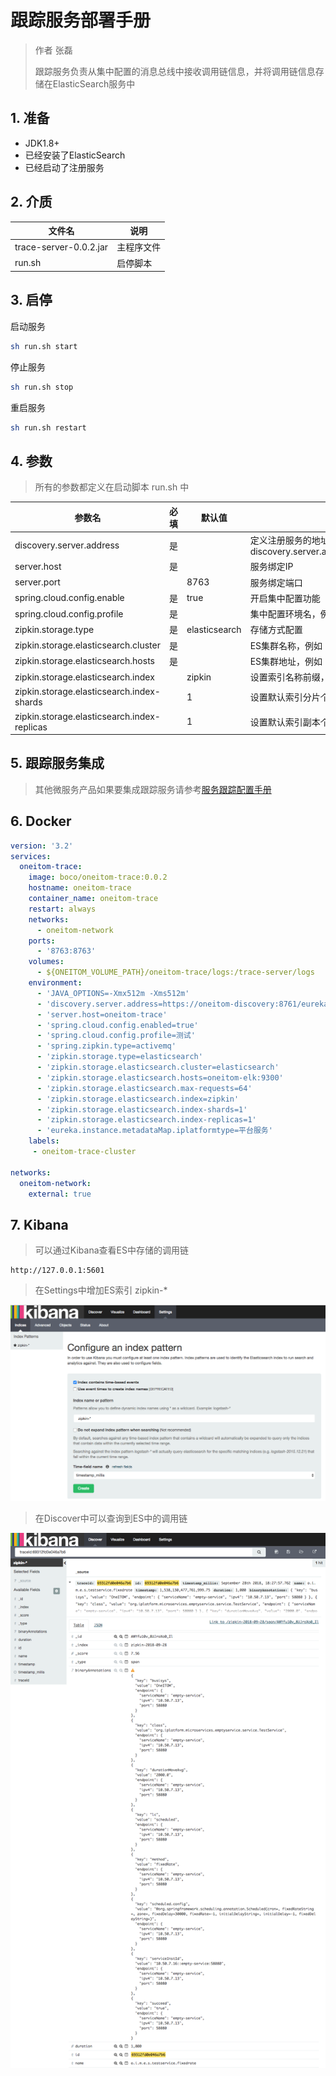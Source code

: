 # 跟踪服务部署手册

> 作者 张磊
>
> 跟踪服务负责从集中配置的消息总线中接收调用链信息，并将调用链信息存储在ElasticSearch服务中

## 1. 准备

- JDK1.8+
- 已经安装了ElasticSearch
- 已经启动了注册服务

## 2. 介质

| 文件名                 | 说明       |
| ---------------------- | ---------- |
| trace-server-0.0.2.jar | 主程序文件 |
| run.sh                 | 启停脚本   |

## 3. 启停

启动服务

```bash
sh run.sh start
```

停止服务

```bash
sh run.sh stop
```

 重启服务

```bash
sh run.sh restart
```

## 4. 参数

> 所有的参数都定义在启动脚本 run.sh 中 

| 参数名                                      | 必填 | 默认值        | 说明                                                         |
| ------------------------------------------- | ---- | ------------- | ------------------------------------------------------------ |
| discovery.server.address                    | 是   |               | 定义注册服务的地址，当集群模式时配置多个地址逗号分隔  discovery.server.address=https://192.168.0.1:8761/eureka/,https://192.168.0.2:8761/eureka/ |
| server.host                                 | 是   |               | 服务绑定IP                                                   |
| server.port                                 |      | 8763          | 服务绑定端口                                                 |
| spring.cloud.config.enable                  | 是   | true          | 开启集中配置功能                                             |
| spring.cloud.config.profile                 | 是   |               | 集中配置环境名，例如：生产环境                               |
| zipkin.storage.type                         | 是   | elasticsearch | 存储方式配置                                                 |
| zipkin.storage.elasticsearch.cluster        | 是   |               | ES集群名称，例如：elasticsearch                              |
| zipkin.storage.elasticsearch.hosts          | 是   |               | ES集群地址，例如：oneitom-elk:9300                           |
| zipkin.storage.elasticsearch.index          |      | zipkin        | 设置索引名称前缀，格式，zipkin-yyyy-MM-dd                    |
| zipkin.storage.elasticsearch.index-shards   |      | 1             | 设置默认索引分片个数，默认为1片                              |
| zipkin.storage.elasticsearch.index-replicas |      | 1             | 设置默认索引副本个数，默认为1个副本                          |

## 5. 跟踪服务集成

> 其他微服务产品如果要集成跟踪服务请参考[服务跟踪配置手册](../developer/trace/README.md)

## 6. Docker

```yaml
version: '3.2'
services:   
  oneitom-trace:
    image: boco/oneitom-trace:0.0.2
    hostname: oneitom-trace
    container_name: oneitom-trace
    restart: always
    networks:
      - oneitom-network
    ports:
      - '8763:8763'
    volumes:
      - ${ONEITOM_VOLUME_PATH}/oneitom-trace/logs:/trace-server/logs      
    environment:
      - 'JAVA_OPTIONS=-Xmx512m -Xms512m'
      - 'discovery.server.address=https://oneitom-discovery:8761/eureka/'
      - 'server.host=oneitom-trace'
      - 'spring.cloud.config.enabled=true'
      - 'spring.cloud.config.profile=测试'
      - 'spring.zipkin.type=activemq'
      - 'zipkin.storage.type=elasticsearch'
      - 'zipkin.storage.elasticsearch.cluster=elasticsearch'
      - 'zipkin.storage.elasticsearch.hosts=oneitom-elk:9300'
      - 'zipkin.storage.elasticsearch.max-requests=64'
      - 'zipkin.storage.elasticsearch.index=zipkin'
      - 'zipkin.storage.elasticsearch.index-shards=1'
      - 'zipkin.storage.elasticsearch.index-replicas=1'      
      - 'eureka.instance.metadataMap.iplatformtype=平台服务'
    labels:
     - oneitom-trace-cluster                   

networks:
  oneitom-network:
    external: true
```



## 7. Kibana

> 可以通过Kibana查看ES中存储的调用链

```http
http://127.0.0.1:5601
```

> 在Settings中增加ES索引 zipkin-*

![image-20181008122509586](images/TraceService/kibana-settings.png)



> 在Discover中可以查询到ES中的调用链

![image-20181008122831685](images/TraceService/kibana-discover.png)
